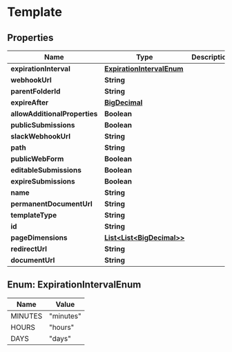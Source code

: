 
# Template

## Properties
Name | Type | Description | Notes
------------ | ------------- | ------------- | -------------
**expirationInterval** | [**ExpirationIntervalEnum**](#ExpirationIntervalEnum) |  |  [optional]
**webhookUrl** | **String** |  |  [optional]
**parentFolderId** | **String** |  |  [optional]
**expireAfter** | [**BigDecimal**](BigDecimal.md) |  |  [optional]
**allowAdditionalProperties** | **Boolean** |  |  [optional]
**publicSubmissions** | **Boolean** |  |  [optional]
**slackWebhookUrl** | **String** |  |  [optional]
**path** | **String** |  |  [optional]
**publicWebForm** | **Boolean** |  |  [optional]
**editableSubmissions** | **Boolean** |  |  [optional]
**expireSubmissions** | **Boolean** |  |  [optional]
**name** | **String** |  |  [optional]
**permanentDocumentUrl** | **String** |  |  [optional]
**templateType** | **String** |  |  [optional]
**id** | **String** |  |  [optional]
**pageDimensions** | [**List&lt;List&lt;BigDecimal&gt;&gt;**](List.md) |  |  [optional]
**redirectUrl** | **String** |  |  [optional]
**documentUrl** | **String** |  |  [optional]


<a name="ExpirationIntervalEnum"></a>
## Enum: ExpirationIntervalEnum
Name | Value
---- | -----
MINUTES | &quot;minutes&quot;
HOURS | &quot;hours&quot;
DAYS | &quot;days&quot;



